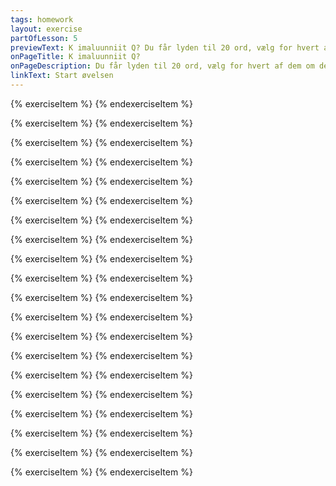 ```yaml
---
tags: homework
layout: exercise
partOfLesson: 5
previewText: K imaluunniit Q? Du får lyden til 20 ord, vælg for hvert af dem om de slutter på K eller på Q.
onPageTitle: K imaluunniit Q?
onPageDescription: Du får lyden til 20 ord, vælg for hvert af dem om de slutter på K eller på Q.
linkText: Start øvelsen
---
```


{% exerciseItem %}
<image-illustration data-file="numbers/number01.jpg"></image-illustration>
<audio-player data-file="numbers/01.mp3"></audio-player>
<multi-choice data-label="K imaluunniit Q?" data-type="radio" data-options="K, Q" data-validation="2"></multi-choice>
<feedback-message data-content="Ataaseq betyder et"></feedback-message>
{% endexerciseItem %}

{% exerciseItem %}
<image-illustration data-file="body/oqaq.png"></image-illustration>
<audio-player data-file="body/oqaq.mp3"></audio-player>
<multi-choice data-label="K imaluunniit Q?" data-type="radio" data-options="K, Q" data-validation="2"></multi-choice>
<feedback-message data-content="Oqaq betyder tunge"></feedback-message>
{% endexerciseItem %}

{% exerciseItem %}
<image-illustration data-file="body/niaqoq.png"></image-illustration>
<audio-player data-file="body/niaqoq.mp3"></audio-player>
<multi-choice data-label="K imaluunniit Q?" data-type="radio" data-options="K, Q" data-validation="2"></multi-choice>
<feedback-message data-content="Niaqoq betyder hoved"></feedback-message>
{% endexerciseItem %}

{% exerciseItem %}
<image-illustration data-file="body/qaaq.png"></image-illustration>
<audio-player data-file="body/qaaq.mp3"></audio-player>
<multi-choice data-label="K imaluunniit Q?" data-type="radio" data-options="K, Q" data-validation="2"></multi-choice>
<feedback-message data-content="Qaaq betyder pande"></feedback-message>
{% endexerciseItem %}

{% exerciseItem %}
<image-illustration data-file="nature/umimmak.jpg"></image-illustration>
<audio-player data-file="nature/umimmak.mp3"></audio-player>
<multi-choice data-label="K imaluunniit Q?" data-type="radio" data-options="K, Q" data-validation="1"></multi-choice>
<feedback-message data-content="Umimmak betyder moskusokse"></feedback-message>
{% endexerciseItem %}

{% exerciseItem %}
<image-illustration data-file="nature/orpik.png"></image-illustration>
<audio-player data-file="nature/orpik.mp3"></audio-player>
<multi-choice data-label="K imaluunniit Q?" data-type="radio" data-options="K, Q" data-validation="1"></multi-choice>
<feedback-message data-content="Orpik betyder træ"></feedback-message>
{% endexerciseItem %}

{% exerciseItem %}
<image-illustration data-file="nature/kapisilik.jpg"></image-illustration>
<audio-player data-file="nature/kapisilik.mp3"></audio-player>
<multi-choice data-label="K imaluunniit Q?" data-type="radio" data-options="K, Q" data-validation="1"></multi-choice>
<feedback-message data-content="Kapisilik betyder laks"></feedback-message>
{% endexerciseItem %}

{% exerciseItem %}
<image-illustration data-file="nature/qitsuk.png"></image-illustration>
<audio-player data-file="nature/qitsuk.mp3"></audio-player>
<multi-choice data-label="K imaluunniit Q?" data-type="radio" data-options="K, Q" data-validation="1"></multi-choice>
<feedback-message data-content="Qitsuk betyder kat"></feedback-message>
{% endexerciseItem %}

{% exerciseItem %}
<image-illustration data-file="body/meqqoq.png"></image-illustration>
<audio-player data-file="body/meqqoq.mp3"></audio-player>
<multi-choice data-label="K imaluunniit Q?" data-type="radio" data-options="K, Q" data-validation="2"></multi-choice>
<feedback-message data-content="Meqqoq betyder fjer"></feedback-message>
{% endexerciseItem %}

{% exerciseItem %}
<image-illustration data-file="nature/igutsak.png"></image-illustration>
<audio-player data-file="nature/igutsak.mp3"></audio-player>
<multi-choice data-label="K imaluunniit Q?" data-type="radio" data-options="K, Q" data-validation="1"></multi-choice>
<feedback-message data-content="Igutsak betyder bi"></feedback-message>
{% endexerciseItem %}

{% exerciseItem %}
<image-illustration data-file="nature/quppaloraarsuk.png"></image-illustration>
<audio-player data-file="nature/quppaloraarsuk.mp3"></audio-player>
<multi-choice data-label="K imaluunniit Q?" data-type="radio" data-options="K, Q" data-validation="1"></multi-choice>
<feedback-message data-content="Quppaloraarsuk betyder snespurv"></feedback-message>
{% endexerciseItem %}

{% exerciseItem %}
<image-illustration data-file="nature/ammassak.jpg"></image-illustration>
<audio-player data-file="nature/ammassak.mp3"></audio-player>
<multi-choice data-label="K imaluunniit Q?" data-type="radio" data-options="K, Q" data-validation="1"></multi-choice>
<feedback-message data-content="Ammassak betyder lodde"></feedback-message>
{% endexerciseItem %}

{% exerciseItem %}
<image-illustration data-file="body/pamioq.png"></image-illustration>
<audio-player data-file="body/pamioq.mp3"></audio-player>
<multi-choice data-label="K imaluunniit Q?" data-type="radio" data-options="K, Q" data-validation="2"></multi-choice>
<feedback-message data-content="Pamioq betyder hale"></feedback-message>
{% endexerciseItem %}

{% exerciseItem %}
<image-illustration data-file="clothes/nasaq.png"></image-illustration>
<audio-player data-file="clothes/nasaq.mp3"></audio-player>
<multi-choice data-label="K imaluunniit Q?" data-type="radio" data-options="K, Q" data-validation="2"></multi-choice>
<feedback-message data-content="Nasaq betyder hue/hat"></feedback-message>
{% endexerciseItem %}

{% exerciseItem %}
<image-illustration data-file="nature/uppik.jpg"></image-illustration>
<audio-player data-file="nature/uppik.mp3"></audio-player>
<multi-choice data-label="K imaluunniit Q?" data-type="radio" data-options="K, Q" data-validation="1"></multi-choice>
<feedback-message data-content="Uppik betyder ugle"></feedback-message>
{% endexerciseItem %}

{% exerciseItem %}
<image-illustration data-file="clothes/alerseq.png"></image-illustration>
<audio-player data-file="clothes/alerseq.mp3"></audio-player>
<multi-choice data-label="K imaluunniit Q?" data-type="radio" data-options="K, Q" data-validation="2"></multi-choice>
<feedback-message data-content="Alerseq betyder sok"></feedback-message>
{% endexerciseItem %}

{% exerciseItem %}
<image-illustration data-file="family/erneq.png"></image-illustration>
<audio-player data-file="family/erneq.mp3"></audio-player>
<multi-choice data-label="K imaluunniit Q?" data-type="radio" data-options="K, Q" data-validation="2"></multi-choice>
<feedback-message data-content="Erneq betyder søn"></feedback-message>
{% endexerciseItem %}

{% exerciseItem %}
<image-illustration data-file="nature/qimmeq.png"></image-illustration>
<audio-player data-file="nature/qimmeq.mp3"></audio-player>
<multi-choice data-label="K imaluunniit Q?" data-type="radio" data-options="K, Q" data-validation="2"></multi-choice>
<feedback-message data-content="Qimmeq betyder hund"></feedback-message>
{% endexerciseItem %}

{% exerciseItem %}
<image-illustration data-file="nature/saaniluk.png"></image-illustration>
<audio-player data-file="nature/saaniluk.mp3"></audio-player>
<multi-choice data-label="K imaluunniit Q?" data-type="radio" data-options="K, Q" data-validation="1"></multi-choice>
<feedback-message data-content="Saaniluk betyder skildpadde"></feedback-message>
{% endexerciseItem %}

{% exerciseItem %}
<image-illustration data-file="nature/aasiak.png"></image-illustration>
<audio-player data-file="nature/aasiak.mp3"></audio-player>
<multi-choice data-label="K imaluunniit Q?" data-type="radio" data-options="K, Q" data-validation="1"></multi-choice>
<feedback-message data-content="Aasiak betyder edderkop"></feedback-message>
{% endexerciseItem %}
